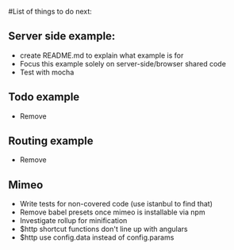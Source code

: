 #List of things to do next:

## Server side example:
- create README.md to explain what example is for
- Focus this example solely on server-side/browser shared code
- Test with mocha

## Todo example
- Remove

## Routing example
- Remove

## Mimeo
- Write tests for non-covered code (use istanbul to find that)
- Remove babel presets once mimeo is installable via npm
- Investigate rollup for minification
- $http shortcut functions don't line up with angulars
- $http use config.data instead of config.params
